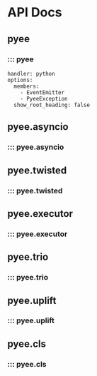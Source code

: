 # API Docs

## pyee

### ::: pyee
    handler: python
    options:
      members:
        - EventEmitter
        - PyeeException
      show_root_heading: false


## pyee.asyncio

### ::: pyee.asyncio


## pyee.twisted

### ::: pyee.twisted


## pyee.executor

### ::: pyee.executor


## pyee.trio

### ::: pyee.trio


## pyee.uplift

### ::: pyee.uplift


## pyee.cls

### ::: pyee.cls
